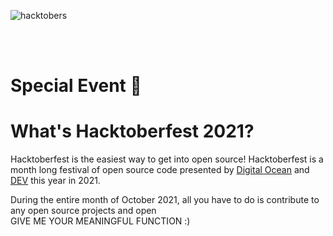 ![hacktobers](https://hacktoberfest.digitalocean.com/_nuxt/img/logo-hacktoberfest-full.f42e3b1.svg)

\
<br />

# Special Event :tada:

# What's Hacktoberfest 2021?

Hacktoberfest is the easiest way to get into open source! Hacktoberfest is a month long festival of open source code presented by [Digital Ocean](https://www.digitalocean.com/) and [DEV](https://dev.to/) this year in 2021.

During the entire month of October 2021, all you have to do is contribute to any open source projects and open
\
GIVE ME YOUR MEANINGFUL FUNCTION :)
